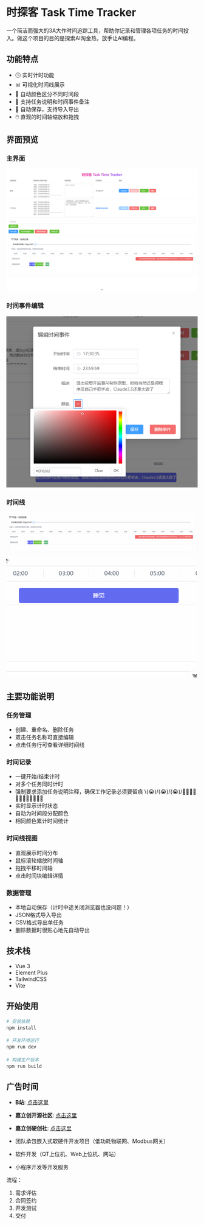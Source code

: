 # 时探客 Task Time Tracker

一个简洁而强大的3A大作时间追踪工具，帮助你记录和管理各项任务的时间投入。做这个项目的目的是探索AI淘金热，放手让AI编程。

## 功能特点

- 🕒 实时计时功能
- 📊 可视化时间线展示
- 🎨 自动颜色区分不同时间段
- 📝 支持任务说明和时间事件备注
- 💾 自动保存，支持导入导出
- 🖱️ 直观的时间轴缩放和拖拽

## 界面预览

### 主界面
![主界面](./img/PixPin_2025-02-20_08-08-16.png)

### 时间事件编辑
![时间事件编辑](./img/时间事件编辑.png)

### 时间线
![拖拽移动 滚轮缩放](./img/PixPin_2025-02-20_08-10-45.gif)
![时间线事件详细](./img/PixPin_2025-02-20_08-03-00.gif)

## 主要功能说明

### 任务管理
- 创建、重命名、删除任务
- 双击任务名称可直接编辑
- 点击任务行可查看详细时间线

### 时间记录
- 一键开始/结束计时
- 对多个任务同时计时
- 强制要求添加任务说明注释，确保工作记录必须要留痕 \\(😭)/\(😭)/\(😭)/✍🏻✍🏻✍🏻✍🏻✍🏻✍🏻
- 实时显示计时状态
- 自动为时间段分配颜色
- 相同颜色累计时间统计

### 时间线视图
- 直观展示时间分布
- 鼠标滚轮缩放时间轴
- 拖拽平移时间轴
- 点击时间块编辑详情

### 数据管理
- 本地自动保存（计时中途关闭浏览器也没问题！）
- JSON格式导入导出
- CSV格式导出单任务
- 删除数据时很贴心地先自动导出

## 技术栈

- Vue 3
- Element Plus
- TailwindCSS
- Vite

## 开始使用

```bash
# 安装依赖
npm install

# 开发环境运行
npm run dev

# 构建生产版本
npm run build

```

## 广告时间

- **B站**: [点击这里](https://space.bilibili.com/29231553?spm_id_from=333.1365.0.0)
- **嘉立创开源社区**: [点击这里](https://oshwhub.com/createskyblue/works)
- **嘉立创硬创社**: [点击这里](https://x.jlc.com/platform/userCenter/r%C3%89%C2%B5%C2%90%C2%8C%C2%B3%C3%A3%C2%B3%C2%8B%C2%9B%C2%BA%C3%8A%C3%8E%C3%A1%C3%87%C2%87%C3%96%C3%8E%C2%BC%C2%99%C2%B5%C2%BD%C2%8Ez)
  
- 团队承包嵌入式软硬件开发项目（低功耗物联网、Modbus网关）
- 软件开发（QT上位机、Web上位机、网站）
- 小程序开发等开发服务

流程：
1. 需求评估
2. 合同签约
3. 开发测试
4. 交付